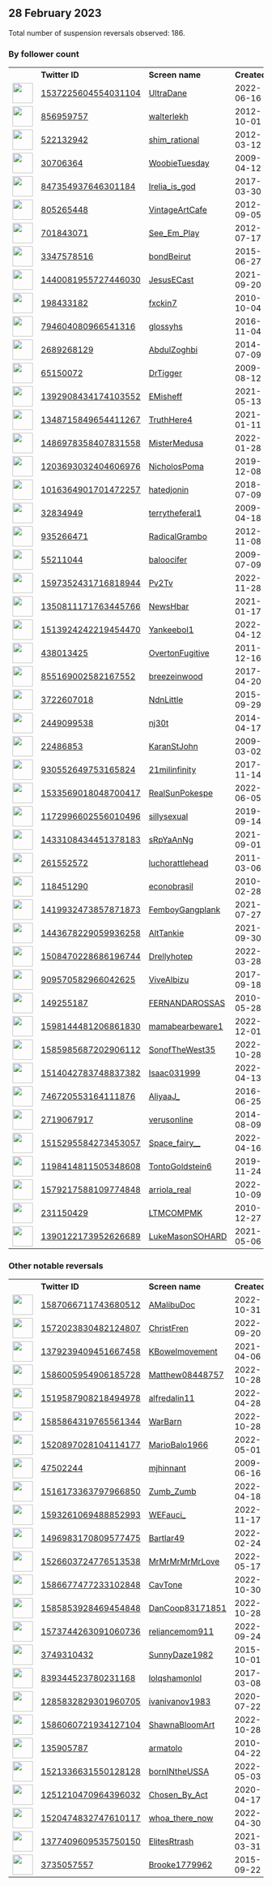 
## 28 February 2023
Total number of suspension reversals observed: 186.

### By follower count
<table><tr><th></th><th align="left">Twitter ID</th><th align="left">Screen name</th>
<th align="left">Created</th><th align="left">Status</th><th align="left">Suspended</th><th align="left">Followers</th>
<tr><td><a href="https://pbs.twimg.com/profile_images/1654920442535366656/UoLcTgF1_normal.jpg"><img src="https://pbs.twimg.com/profile_images/1654920442535366656/UoLcTgF1_normal.jpg" width="40px" height="40px" align="center"/></a></td><td><a href="https://twitter.com/intent/user?user_id=1537225604554031104">1537225604554031104</a></td><td><a href="https://twitter.com/UltraDane">UltraDane</a></td><td>2022-06-16</td><td align="center"></td><td>2023-02-01</td><td>69188</td></tr>
<tr><td><a href="https://pbs.twimg.com/profile_images/1570795266655096833/sWxiFYm9_normal.jpg"><img src="https://pbs.twimg.com/profile_images/1570795266655096833/sWxiFYm9_normal.jpg" width="40px" height="40px" align="center"/></a></td><td><a href="https://twitter.com/intent/user?user_id=856959757">856959757</a></td><td><a href="https://twitter.com/walterlekh">walterlekh</a></td><td>2012-10-01</td><td align="center"></td><td>2023-02-08</td><td>29747</td></tr>
<tr><td><a href="https://pbs.twimg.com/profile_images/682380946545356800/vC02EzNi_normal.jpg"><img src="https://pbs.twimg.com/profile_images/682380946545356800/vC02EzNi_normal.jpg" width="40px" height="40px" align="center"/></a></td><td><a href="https://twitter.com/intent/user?user_id=522132942">522132942</a></td><td><a href="https://twitter.com/shim_rational">shim_rational</a></td><td>2012-03-12</td><td align="center"></td><td></td><td>28738</td></tr>
<tr><td><a href="https://pbs.twimg.com/profile_images/1462150101527187457/co9QqMxI_normal.jpg"><img src="https://pbs.twimg.com/profile_images/1462150101527187457/co9QqMxI_normal.jpg" width="40px" height="40px" align="center"/></a></td><td><a href="https://twitter.com/intent/user?user_id=30706364">30706364</a></td><td><a href="https://twitter.com/WoobieTuesday">WoobieTuesday</a></td><td>2009-04-12</td><td align="center"></td><td>2022-12-16</td><td>15665</td></tr>
<tr><td><a href="https://pbs.twimg.com/profile_images/1645688799803109380/hXqMADZc_normal.jpg"><img src="https://pbs.twimg.com/profile_images/1645688799803109380/hXqMADZc_normal.jpg" width="40px" height="40px" align="center"/></a></td><td><a href="https://twitter.com/intent/user?user_id=847354937646301184">847354937646301184</a></td><td><a href="https://twitter.com/Irelia_is_god">Irelia_is_god</a></td><td>2017-03-30</td><td align="center"></td><td>2023-02-02</td><td>15203</td></tr>
<tr><td><a href="https://pbs.twimg.com/profile_images/482001906856771584/7w0WjOrZ_normal.jpeg"><img src="https://pbs.twimg.com/profile_images/482001906856771584/7w0WjOrZ_normal.jpeg" width="40px" height="40px" align="center"/></a></td><td><a href="https://twitter.com/intent/user?user_id=805265448">805265448</a></td><td><a href="https://twitter.com/VintageArtCafe">VintageArtCafe</a></td><td>2012-09-05</td><td align="center"></td><td>2023-01-10</td><td>13776</td></tr>
<tr><td><a href="https://pbs.twimg.com/profile_images/1151484457817391107/R8cpPAM2_normal.jpg"><img src="https://pbs.twimg.com/profile_images/1151484457817391107/R8cpPAM2_normal.jpg" width="40px" height="40px" align="center"/></a></td><td><a href="https://twitter.com/intent/user?user_id=701843071">701843071</a></td><td><a href="https://twitter.com/See_Em_Play">See_Em_Play</a></td><td>2012-07-17</td><td align="center"></td><td></td><td>12149</td></tr>
<tr><td><a href="https://pbs.twimg.com/profile_images/1364449916106506242/_kg7sgt1_normal.jpg"><img src="https://pbs.twimg.com/profile_images/1364449916106506242/_kg7sgt1_normal.jpg" width="40px" height="40px" align="center"/></a></td><td><a href="https://twitter.com/intent/user?user_id=3347578516">3347578516</a></td><td><a href="https://twitter.com/bondBeirut">bondBeirut</a></td><td>2015-06-27</td><td align="center"></td><td></td><td>12122</td></tr>
<tr><td><a href="https://pbs.twimg.com/profile_images/1568385837074894848/0V6PSMVZ_normal.jpg"><img src="https://pbs.twimg.com/profile_images/1568385837074894848/0V6PSMVZ_normal.jpg" width="40px" height="40px" align="center"/></a></td><td><a href="https://twitter.com/intent/user?user_id=1440081955727446030">1440081955727446030</a></td><td><a href="https://twitter.com/JesusECast">JesusECast</a></td><td>2021-09-20</td><td align="center"></td><td>2022-12-10</td><td>8948</td></tr>
<tr><td><a href="https://pbs.twimg.com/profile_images/1648438364151095296/_FmKMF4e_normal.jpg"><img src="https://pbs.twimg.com/profile_images/1648438364151095296/_FmKMF4e_normal.jpg" width="40px" height="40px" align="center"/></a></td><td><a href="https://twitter.com/intent/user?user_id=198433182">198433182</a></td><td><a href="https://twitter.com/fxckin7">fxckin7</a></td><td>2010-10-04</td><td align="center">🚫</td><td>2023-01-05</td><td>8413</td></tr>
<tr><td><a href="https://pbs.twimg.com/profile_images/1636181512470028293/ge0OpJ6V_normal.jpg"><img src="https://pbs.twimg.com/profile_images/1636181512470028293/ge0OpJ6V_normal.jpg" width="40px" height="40px" align="center"/></a></td><td><a href="https://twitter.com/intent/user?user_id=794604080966541316">794604080966541316</a></td><td><a href="https://twitter.com/glossyhs">glossyhs</a></td><td>2016-11-04</td><td align="center"></td><td></td><td>4877</td></tr>
<tr><td><a href="https://pbs.twimg.com/profile_images/1520757626430185477/bUWo_QA4_normal.jpg"><img src="https://pbs.twimg.com/profile_images/1520757626430185477/bUWo_QA4_normal.jpg" width="40px" height="40px" align="center"/></a></td><td><a href="https://twitter.com/intent/user?user_id=2689268129">2689268129</a></td><td><a href="https://twitter.com/AbdulZoghbi">AbdulZoghbi</a></td><td>2014-07-09</td><td align="center"></td><td>2022-10-18</td><td>3668</td></tr>
<tr><td><a href="https://pbs.twimg.com/profile_images/1630632872137637899/rNZbAXrc_normal.jpg"><img src="https://pbs.twimg.com/profile_images/1630632872137637899/rNZbAXrc_normal.jpg" width="40px" height="40px" align="center"/></a></td><td><a href="https://twitter.com/intent/user?user_id=65150072">65150072</a></td><td><a href="https://twitter.com/DrTigger">DrTigger</a></td><td>2009-08-12</td><td align="center"></td><td>2022-12-07</td><td>3297</td></tr>
<tr><td><a href="https://pbs.twimg.com/profile_images/1572003309732483075/bJL9fsUV_normal.jpg"><img src="https://pbs.twimg.com/profile_images/1572003309732483075/bJL9fsUV_normal.jpg" width="40px" height="40px" align="center"/></a></td><td><a href="https://twitter.com/intent/user?user_id=1392908434174103552">1392908434174103552</a></td><td><a href="https://twitter.com/EMisheff">EMisheff</a></td><td>2021-05-13</td><td align="center"></td><td>2022-11-06</td><td>3238</td></tr>
<tr><td><a href="https://pbs.twimg.com/profile_images/1540320900997849089/a53waanD_normal.jpg"><img src="https://pbs.twimg.com/profile_images/1540320900997849089/a53waanD_normal.jpg" width="40px" height="40px" align="center"/></a></td><td><a href="https://twitter.com/intent/user?user_id=1348715849654411267">1348715849654411267</a></td><td><a href="https://twitter.com/TruthHere4">TruthHere4</a></td><td>2021-01-11</td><td align="center"></td><td>2023-01-01</td><td>3192</td></tr>
<tr><td><a href="https://pbs.twimg.com/profile_images/1530565498462785538/1BSsGRYt_normal.jpg"><img src="https://pbs.twimg.com/profile_images/1530565498462785538/1BSsGRYt_normal.jpg" width="40px" height="40px" align="center"/></a></td><td><a href="https://twitter.com/intent/user?user_id=1486978358407831558">1486978358407831558</a></td><td><a href="https://twitter.com/MisterMedusa">MisterMedusa</a></td><td>2022-01-28</td><td align="center"></td><td>2022-11-24</td><td>2963</td></tr>
<tr><td><a href="https://pbs.twimg.com/profile_images/1653575564769329153/Fw1bmX9a_normal.jpg"><img src="https://pbs.twimg.com/profile_images/1653575564769329153/Fw1bmX9a_normal.jpg" width="40px" height="40px" align="center"/></a></td><td><a href="https://twitter.com/intent/user?user_id=1203693032404606976">1203693032404606976</a></td><td><a href="https://twitter.com/NicholosPoma">NicholosPoma</a></td><td>2019-12-08</td><td align="center"></td><td></td><td>2831</td></tr>
<tr><td><a href="https://pbs.twimg.com/profile_images/1345566375692136449/63Jpl8bK_normal.jpg"><img src="https://pbs.twimg.com/profile_images/1345566375692136449/63Jpl8bK_normal.jpg" width="40px" height="40px" align="center"/></a></td><td><a href="https://twitter.com/intent/user?user_id=1016364901701472257">1016364901701472257</a></td><td><a href="https://twitter.com/hatedjonin">hatedjonin</a></td><td>2018-07-09</td><td align="center">🔒</td><td></td><td>2769</td></tr>
<tr><td><a href="https://pbs.twimg.com/profile_images/1634862897586372609/A-X9aiCk_normal.jpg"><img src="https://pbs.twimg.com/profile_images/1634862897586372609/A-X9aiCk_normal.jpg" width="40px" height="40px" align="center"/></a></td><td><a href="https://twitter.com/intent/user?user_id=32834949">32834949</a></td><td><a href="https://twitter.com/terrytheferal1">terrytheferal1</a></td><td>2009-04-18</td><td align="center"></td><td>2022-04-15</td><td>2715</td></tr>
<tr><td><a href="https://pbs.twimg.com/profile_images/3504032751/451e2195cca3487c06ec764c45dc24f0_normal.jpeg"><img src="https://pbs.twimg.com/profile_images/3504032751/451e2195cca3487c06ec764c45dc24f0_normal.jpeg" width="40px" height="40px" align="center"/></a></td><td><a href="https://twitter.com/intent/user?user_id=935266471">935266471</a></td><td><a href="https://twitter.com/RadicalGrambo">RadicalGrambo</a></td><td>2012-11-08</td><td align="center"></td><td></td><td>2475</td></tr>
<tr><td><a href="https://pbs.twimg.com/profile_images/872881323333079040/TEvgiNbo_normal.jpg"><img src="https://pbs.twimg.com/profile_images/872881323333079040/TEvgiNbo_normal.jpg" width="40px" height="40px" align="center"/></a></td><td><a href="https://twitter.com/intent/user?user_id=55211044">55211044</a></td><td><a href="https://twitter.com/baloocifer">baloocifer</a></td><td>2009-07-09</td><td align="center">🔒</td><td></td><td>2404</td></tr>
<tr><td><a href="https://pbs.twimg.com/profile_images/1597352770750844929/Shbi00tV_normal.jpg"><img src="https://pbs.twimg.com/profile_images/1597352770750844929/Shbi00tV_normal.jpg" width="40px" height="40px" align="center"/></a></td><td><a href="https://twitter.com/intent/user?user_id=1597352431716818944">1597352431716818944</a></td><td><a href="https://twitter.com/Pv2Tv">Pv2Tv</a></td><td>2022-11-28</td><td align="center"></td><td>2023-02-22</td><td>2343</td></tr>
<tr><td><a href="https://pbs.twimg.com/profile_images/1459872681562714112/iulGfrOJ_normal.jpg"><img src="https://pbs.twimg.com/profile_images/1459872681562714112/iulGfrOJ_normal.jpg" width="40px" height="40px" align="center"/></a></td><td><a href="https://twitter.com/intent/user?user_id=1350811171763445766">1350811171763445766</a></td><td><a href="https://twitter.com/NewsHbar">NewsHbar</a></td><td>2021-01-17</td><td align="center"></td><td>2022-02-20</td><td>2155</td></tr>
<tr><td><a href="https://pbs.twimg.com/profile_images/1652893619555008513/O64bLETm_normal.jpg"><img src="https://pbs.twimg.com/profile_images/1652893619555008513/O64bLETm_normal.jpg" width="40px" height="40px" align="center"/></a></td><td><a href="https://twitter.com/intent/user?user_id=1513924242219454470">1513924242219454470</a></td><td><a href="https://twitter.com/Yankeebol1">Yankeebol1</a></td><td>2022-04-12</td><td align="center"></td><td>2022-10-16</td><td>1711</td></tr>
<tr><td><a href="https://pbs.twimg.com/profile_images/901001711161966592/zrZMVMTx_normal.jpg"><img src="https://pbs.twimg.com/profile_images/901001711161966592/zrZMVMTx_normal.jpg" width="40px" height="40px" align="center"/></a></td><td><a href="https://twitter.com/intent/user?user_id=438013425">438013425</a></td><td><a href="https://twitter.com/OvertonFugitive">OvertonFugitive</a></td><td>2011-12-16</td><td align="center"></td><td>2022-07-15</td><td>1699</td></tr>
<tr><td><a href="https://pbs.twimg.com/profile_images/1401959949689769987/E1S1TlqP_normal.jpg"><img src="https://pbs.twimg.com/profile_images/1401959949689769987/E1S1TlqP_normal.jpg" width="40px" height="40px" align="center"/></a></td><td><a href="https://twitter.com/intent/user?user_id=855169002582167552">855169002582167552</a></td><td><a href="https://twitter.com/breezeinwood">breezeinwood</a></td><td>2017-04-20</td><td align="center"></td><td>2022-05-25</td><td>1645</td></tr>
<tr><td><a href="https://pbs.twimg.com/profile_images/1017220537288929280/uaH2kUow_normal.jpg"><img src="https://pbs.twimg.com/profile_images/1017220537288929280/uaH2kUow_normal.jpg" width="40px" height="40px" align="center"/></a></td><td><a href="https://twitter.com/intent/user?user_id=3722607018">3722607018</a></td><td><a href="https://twitter.com/NdnLittle">NdnLittle</a></td><td>2015-09-29</td><td align="center"></td><td>2022-10-29</td><td>1552</td></tr>
<tr><td><a href="https://pbs.twimg.com/profile_images/1630168758219321345/Ina_XgCR_normal.jpg"><img src="https://pbs.twimg.com/profile_images/1630168758219321345/Ina_XgCR_normal.jpg" width="40px" height="40px" align="center"/></a></td><td><a href="https://twitter.com/intent/user?user_id=2449099538">2449099538</a></td><td><a href="https://twitter.com/nj30t">nj30t</a></td><td>2014-04-17</td><td align="center"></td><td>2023-02-18</td><td>1441</td></tr>
<tr><td><a href="https://pbs.twimg.com/profile_images/1630981869356437504/UBp4_urh_normal.jpg"><img src="https://pbs.twimg.com/profile_images/1630981869356437504/UBp4_urh_normal.jpg" width="40px" height="40px" align="center"/></a></td><td><a href="https://twitter.com/intent/user?user_id=22486853">22486853</a></td><td><a href="https://twitter.com/KaranStJohn">KaranStJohn</a></td><td>2009-03-02</td><td align="center"></td><td></td><td>1139</td></tr>
<tr><td><a href="https://pbs.twimg.com/profile_images/1620615372729905152/md0oOUzs_normal.jpg"><img src="https://pbs.twimg.com/profile_images/1620615372729905152/md0oOUzs_normal.jpg" width="40px" height="40px" align="center"/></a></td><td><a href="https://twitter.com/intent/user?user_id=930552649753165824">930552649753165824</a></td><td><a href="https://twitter.com/21milinfinity">21milinfinity</a></td><td>2017-11-14</td><td align="center"></td><td>2023-01-11</td><td>1134</td></tr>
<tr><td><a href="https://pbs.twimg.com/profile_images/1639765511931060224/gPqG7J_p_normal.jpg"><img src="https://pbs.twimg.com/profile_images/1639765511931060224/gPqG7J_p_normal.jpg" width="40px" height="40px" align="center"/></a></td><td><a href="https://twitter.com/intent/user?user_id=1533569018048700417">1533569018048700417</a></td><td><a href="https://twitter.com/RealSunPokespe">RealSunPokespe</a></td><td>2022-06-05</td><td align="center"></td><td>2022-11-07</td><td>1004</td></tr>
<tr><td><a href="https://pbs.twimg.com/profile_images/1600356478535323648/9xo5Ru_q_normal.jpg"><img src="https://pbs.twimg.com/profile_images/1600356478535323648/9xo5Ru_q_normal.jpg" width="40px" height="40px" align="center"/></a></td><td><a href="https://twitter.com/intent/user?user_id=1172996602556010496">1172996602556010496</a></td><td><a href="https://twitter.com/sillysexual">sillysexual</a></td><td>2019-09-14</td><td align="center">👋</td><td>2022-12-26</td><td>961</td></tr>
<tr><td><a href="https://pbs.twimg.com/profile_images/1570742038257180676/QbQP8HEI_normal.jpg"><img src="https://pbs.twimg.com/profile_images/1570742038257180676/QbQP8HEI_normal.jpg" width="40px" height="40px" align="center"/></a></td><td><a href="https://twitter.com/intent/user?user_id=1433108434451378183">1433108434451378183</a></td><td><a href="https://twitter.com/sRpYaAnNg">sRpYaAnNg</a></td><td>2021-09-01</td><td align="center"></td><td>2022-09-29</td><td>892</td></tr>
<tr><td><a href="https://pbs.twimg.com/profile_images/1647024688369999879/9pGgiBHC_normal.jpg"><img src="https://pbs.twimg.com/profile_images/1647024688369999879/9pGgiBHC_normal.jpg" width="40px" height="40px" align="center"/></a></td><td><a href="https://twitter.com/intent/user?user_id=261552572">261552572</a></td><td><a href="https://twitter.com/luchorattlehead">luchorattlehead</a></td><td>2011-03-06</td><td align="center"></td><td>2022-12-10</td><td>848</td></tr>
<tr><td><a href="https://pbs.twimg.com/profile_images/1212388368/logo_01_normal.jpg"><img src="https://pbs.twimg.com/profile_images/1212388368/logo_01_normal.jpg" width="40px" height="40px" align="center"/></a></td><td><a href="https://twitter.com/intent/user?user_id=118451290">118451290</a></td><td><a href="https://twitter.com/econobrasil">econobrasil</a></td><td>2010-02-28</td><td align="center"></td><td>2023-01-01</td><td>779</td></tr>
<tr><td><a href="https://pbs.twimg.com/profile_images/1643299285910315011/SzgD1Qwt_normal.jpg"><img src="https://pbs.twimg.com/profile_images/1643299285910315011/SzgD1Qwt_normal.jpg" width="40px" height="40px" align="center"/></a></td><td><a href="https://twitter.com/intent/user?user_id=1419932473857871873">1419932473857871873</a></td><td><a href="https://twitter.com/FemboyGangplank">FemboyGangplank</a></td><td>2021-07-27</td><td align="center">🚫</td><td></td><td>735</td></tr>
<tr><td><a href="https://pbs.twimg.com/profile_images/1513440901775126531/aRe6zxBx_normal.jpg"><img src="https://pbs.twimg.com/profile_images/1513440901775126531/aRe6zxBx_normal.jpg" width="40px" height="40px" align="center"/></a></td><td><a href="https://twitter.com/intent/user?user_id=1443678229059936258">1443678229059936258</a></td><td><a href="https://twitter.com/AltTankie">AltTankie</a></td><td>2021-09-30</td><td align="center">🚫</td><td>2022-09-19</td><td>732</td></tr>
<tr><td><a href="https://pbs.twimg.com/profile_images/1645979934618267650/zHfoSBYz_normal.jpg"><img src="https://pbs.twimg.com/profile_images/1645979934618267650/zHfoSBYz_normal.jpg" width="40px" height="40px" align="center"/></a></td><td><a href="https://twitter.com/intent/user?user_id=1508470228686196744">1508470228686196744</a></td><td><a href="https://twitter.com/Drellyhotep">Drellyhotep</a></td><td>2022-03-28</td><td align="center"></td><td>2022-10-10</td><td>718</td></tr>
<tr><td><a href="https://pbs.twimg.com/profile_images/1241509305930694657/NtRlz1mo_normal.jpg"><img src="https://pbs.twimg.com/profile_images/1241509305930694657/NtRlz1mo_normal.jpg" width="40px" height="40px" align="center"/></a></td><td><a href="https://twitter.com/intent/user?user_id=909570582966042625">909570582966042625</a></td><td><a href="https://twitter.com/ViveAlbizu">ViveAlbizu</a></td><td>2017-09-18</td><td align="center"></td><td>2022-09-04</td><td>708</td></tr>
<tr><td><a href="https://pbs.twimg.com/profile_images/1654578751827574784/GeqIZpRs_normal.jpg"><img src="https://pbs.twimg.com/profile_images/1654578751827574784/GeqIZpRs_normal.jpg" width="40px" height="40px" align="center"/></a></td><td><a href="https://twitter.com/intent/user?user_id=149255187">149255187</a></td><td><a href="https://twitter.com/FERNANDAROSSAS">FERNANDAROSSAS</a></td><td>2010-05-28</td><td align="center"></td><td>2023-02-05</td><td>604</td></tr>
<tr><td><a href="https://pbs.twimg.com/profile_images/1598167005005225984/035ngwCT_normal.jpg"><img src="https://pbs.twimg.com/profile_images/1598167005005225984/035ngwCT_normal.jpg" width="40px" height="40px" align="center"/></a></td><td><a href="https://twitter.com/intent/user?user_id=1598144481206861830">1598144481206861830</a></td><td><a href="https://twitter.com/mamabearbeware1">mamabearbeware1</a></td><td>2022-12-01</td><td align="center"></td><td>2023-02-19</td><td>581</td></tr>
<tr><td><a href="https://pbs.twimg.com/profile_images/1585985791016071168/qj9V-M93_normal.jpg"><img src="https://pbs.twimg.com/profile_images/1585985791016071168/qj9V-M93_normal.jpg" width="40px" height="40px" align="center"/></a></td><td><a href="https://twitter.com/intent/user?user_id=1585985687202906112">1585985687202906112</a></td><td><a href="https://twitter.com/SonofTheWest35">SonofTheWest35</a></td><td>2022-10-28</td><td align="center"></td><td>2023-01-04</td><td>579</td></tr>
<tr><td><a href="https://pbs.twimg.com/profile_images/1586453654483132417/SAWAK6I-_normal.jpg"><img src="https://pbs.twimg.com/profile_images/1586453654483132417/SAWAK6I-_normal.jpg" width="40px" height="40px" align="center"/></a></td><td><a href="https://twitter.com/intent/user?user_id=1514042783748837382">1514042783748837382</a></td><td><a href="https://twitter.com/Isaac031999">Isaac031999</a></td><td>2022-04-13</td><td align="center"></td><td>2023-01-03</td><td>538</td></tr>
<tr><td><a href="https://pbs.twimg.com/profile_images/1634298539311284228/ZG8OvhoY_normal.jpg"><img src="https://pbs.twimg.com/profile_images/1634298539311284228/ZG8OvhoY_normal.jpg" width="40px" height="40px" align="center"/></a></td><td><a href="https://twitter.com/intent/user?user_id=746720553164111876">746720553164111876</a></td><td><a href="https://twitter.com/AliyaaJ_">AliyaaJ_</a></td><td>2016-06-25</td><td align="center"></td><td>2023-01-25</td><td>534</td></tr>
<tr><td><a href="https://pbs.twimg.com/profile_images/1530618192346898432/6b3Rh7ey_normal.jpg"><img src="https://pbs.twimg.com/profile_images/1530618192346898432/6b3Rh7ey_normal.jpg" width="40px" height="40px" align="center"/></a></td><td><a href="https://twitter.com/intent/user?user_id=2719067917">2719067917</a></td><td><a href="https://twitter.com/verusonline">verusonline</a></td><td>2014-08-09</td><td align="center"></td><td>2022-12-07</td><td>521</td></tr>
<tr><td><a href="https://pbs.twimg.com/profile_images/1637612221642539015/JBg8xSjc_normal.jpg"><img src="https://pbs.twimg.com/profile_images/1637612221642539015/JBg8xSjc_normal.jpg" width="40px" height="40px" align="center"/></a></td><td><a href="https://twitter.com/intent/user?user_id=1515295584273453057">1515295584273453057</a></td><td><a href="https://twitter.com/Space_fairy__">Space_fairy__</a></td><td>2022-04-16</td><td align="center"></td><td>2022-12-25</td><td>516</td></tr>
<tr><td><a href="https://pbs.twimg.com/profile_images/1198415830050062336/Witdk4qo_normal.jpg"><img src="https://pbs.twimg.com/profile_images/1198415830050062336/Witdk4qo_normal.jpg" width="40px" height="40px" align="center"/></a></td><td><a href="https://twitter.com/intent/user?user_id=1198414811505348608">1198414811505348608</a></td><td><a href="https://twitter.com/TontoGoldstein6">TontoGoldstein6</a></td><td>2019-11-24</td><td align="center"></td><td></td><td>512</td></tr>
<tr><td><a href="https://pbs.twimg.com/profile_images/1654288633971769345/TUEc-ylc_normal.jpg"><img src="https://pbs.twimg.com/profile_images/1654288633971769345/TUEc-ylc_normal.jpg" width="40px" height="40px" align="center"/></a></td><td><a href="https://twitter.com/intent/user?user_id=1579217588109774848">1579217588109774848</a></td><td><a href="https://twitter.com/arriola_real">arriola_real</a></td><td>2022-10-09</td><td align="center"></td><td>2022-12-18</td><td>503</td></tr>
<tr><td><a href="https://pbs.twimg.com/profile_images/509019599627501569/V5mVN7tO_normal.jpeg"><img src="https://pbs.twimg.com/profile_images/509019599627501569/V5mVN7tO_normal.jpeg" width="40px" height="40px" align="center"/></a></td><td><a href="https://twitter.com/intent/user?user_id=231150429">231150429</a></td><td><a href="https://twitter.com/LTMCOMPMK">LTMCOMPMK</a></td><td>2010-12-27</td><td align="center"></td><td>2022-10-20</td><td>490</td></tr>
<tr><td><a href="https://pbs.twimg.com/profile_images/1390122436654424067/tv07Purt_normal.jpg"><img src="https://pbs.twimg.com/profile_images/1390122436654424067/tv07Purt_normal.jpg" width="40px" height="40px" align="center"/></a></td><td><a href="https://twitter.com/intent/user?user_id=1390122173952626689">1390122173952626689</a></td><td><a href="https://twitter.com/LukeMasonSOHARD">LukeMasonSOHARD</a></td><td>2021-05-06</td><td align="center"></td><td>2022-11-07</td><td>482</td></tr>
</table>

### Other notable reversals
<table><tr><th></th><th align="left">Twitter ID</th><th align="left">Screen name</th>
<th align="left">Created</th><th align="left">Status</th><th align="left">Suspended</th><th align="left">Followers</th>
<tr><td><a href="https://pbs.twimg.com/profile_images/1591843557446336512/Pqlljxg4_normal.jpg"><img src="https://pbs.twimg.com/profile_images/1591843557446336512/Pqlljxg4_normal.jpg" width="40px" height="40px" align="center"/></a></td><td><a href="https://twitter.com/intent/user?user_id=1587066711743680512">1587066711743680512</a></td><td><a href="https://twitter.com/AMalibuDoc">AMalibuDoc</a></td><td>2022-10-31</td><td align="center"></td><td>2022-12-27</td><td>140</td></tr>
<tr><td><a href="https://pbs.twimg.com/profile_images/1575988356802121729/tQaYPZlB_normal.jpg"><img src="https://pbs.twimg.com/profile_images/1575988356802121729/tQaYPZlB_normal.jpg" width="40px" height="40px" align="center"/></a></td><td><a href="https://twitter.com/intent/user?user_id=1572023830482124807">1572023830482124807</a></td><td><a href="https://twitter.com/ChristFren">ChristFren</a></td><td>2022-09-20</td><td align="center"></td><td>2022-12-17</td><td>182</td></tr>
<tr><td><a href="https://pbs.twimg.com/profile_images/1648862016386260997/O6pibj3__normal.jpg"><img src="https://pbs.twimg.com/profile_images/1648862016386260997/O6pibj3__normal.jpg" width="40px" height="40px" align="center"/></a></td><td><a href="https://twitter.com/intent/user?user_id=1379239409451667458">1379239409451667458</a></td><td><a href="https://twitter.com/KBowelmovement">KBowelmovement</a></td><td>2021-04-06</td><td align="center"></td><td>2022-11-28</td><td>321</td></tr>
<tr><td><a href="https://pbs.twimg.com/profile_images/1586006310000234496/MbUV9-G7_normal.jpg"><img src="https://pbs.twimg.com/profile_images/1586006310000234496/MbUV9-G7_normal.jpg" width="40px" height="40px" align="center"/></a></td><td><a href="https://twitter.com/intent/user?user_id=1586005954906185728">1586005954906185728</a></td><td><a href="https://twitter.com/Matthew08448757">Matthew08448757</a></td><td>2022-10-28</td><td align="center"></td><td>2023-02-01</td><td>368</td></tr>
<tr><td><a href="https://pbs.twimg.com/profile_images/1530612591701241858/U-t3qTSW_normal.jpg"><img src="https://pbs.twimg.com/profile_images/1530612591701241858/U-t3qTSW_normal.jpg" width="40px" height="40px" align="center"/></a></td><td><a href="https://twitter.com/intent/user?user_id=1519587908218494978">1519587908218494978</a></td><td><a href="https://twitter.com/alfredalin11">alfredalin11</a></td><td>2022-04-28</td><td align="center"></td><td>2022-12-22</td><td>298</td></tr>
<tr><td><a href="https://pbs.twimg.com/profile_images/1602168673720049664/k2b-pjSM_normal.jpg"><img src="https://pbs.twimg.com/profile_images/1602168673720049664/k2b-pjSM_normal.jpg" width="40px" height="40px" align="center"/></a></td><td><a href="https://twitter.com/intent/user?user_id=1585864319765561344">1585864319765561344</a></td><td><a href="https://twitter.com/WarBarn">WarBarn</a></td><td>2022-10-28</td><td align="center">🚫</td><td>2022-12-27</td><td>140</td></tr>
<tr><td><a href="https://pbs.twimg.com/profile_images/1604555923833364480/RCqDg7Xq_normal.jpg"><img src="https://pbs.twimg.com/profile_images/1604555923833364480/RCqDg7Xq_normal.jpg" width="40px" height="40px" align="center"/></a></td><td><a href="https://twitter.com/intent/user?user_id=1520897028104114177">1520897028104114177</a></td><td><a href="https://twitter.com/MarioBalo1966">MarioBalo1966</a></td><td>2022-05-01</td><td align="center"></td><td>2023-02-02</td><td>145</td></tr>
<tr><td><a href="https://pbs.twimg.com/profile_images/778623911/HEADSHOT_normal.jpg"><img src="https://pbs.twimg.com/profile_images/778623911/HEADSHOT_normal.jpg" width="40px" height="40px" align="center"/></a></td><td><a href="https://twitter.com/intent/user?user_id=47502244">47502244</a></td><td><a href="https://twitter.com/mjhinnant">mjhinnant</a></td><td>2009-06-16</td><td align="center"></td><td>2022-12-18</td><td>66</td></tr>
<tr><td><a href="https://pbs.twimg.com/profile_images/1657247832653418499/vENX0vjR_normal.jpg"><img src="https://pbs.twimg.com/profile_images/1657247832653418499/vENX0vjR_normal.jpg" width="40px" height="40px" align="center"/></a></td><td><a href="https://twitter.com/intent/user?user_id=1516173363797966850">1516173363797966850</a></td><td><a href="https://twitter.com/Zumb_Zumb">Zumb_Zumb</a></td><td>2022-04-18</td><td align="center"></td><td>2023-01-07</td><td>168</td></tr>
<tr><td><a href="https://pbs.twimg.com/profile_images/1593261205879144449/mCSXg7a7_normal.jpg"><img src="https://pbs.twimg.com/profile_images/1593261205879144449/mCSXg7a7_normal.jpg" width="40px" height="40px" align="center"/></a></td><td><a href="https://twitter.com/intent/user?user_id=1593261069488852993">1593261069488852993</a></td><td><a href="https://twitter.com/WEFauci_">WEFauci_</a></td><td>2022-11-17</td><td align="center"></td><td>2023-01-02</td><td>14</td></tr>
<tr><td><a href="https://pbs.twimg.com/profile_images/1509574929871781896/Gv90X20E_normal.jpg"><img src="https://pbs.twimg.com/profile_images/1509574929871781896/Gv90X20E_normal.jpg" width="40px" height="40px" align="center"/></a></td><td><a href="https://twitter.com/intent/user?user_id=1496983170809577475">1496983170809577475</a></td><td><a href="https://twitter.com/Bartlar49">Bartlar49</a></td><td>2022-02-24</td><td align="center"></td><td>2023-02-15</td><td>325</td></tr>
<tr><td><a href="https://pbs.twimg.com/profile_images/1560228017724604421/g_yA44SB_normal.jpg"><img src="https://pbs.twimg.com/profile_images/1560228017724604421/g_yA44SB_normal.jpg" width="40px" height="40px" align="center"/></a></td><td><a href="https://twitter.com/intent/user?user_id=1526603724776513538">1526603724776513538</a></td><td><a href="https://twitter.com/MrMrMrMrMrLove">MrMrMrMrMrLove</a></td><td>2022-05-17</td><td align="center"></td><td>2023-02-17</td><td>418</td></tr>
<tr><td><a href="https://pbs.twimg.com/profile_images/1587031595743154178/YmIj5tek_normal.jpg"><img src="https://pbs.twimg.com/profile_images/1587031595743154178/YmIj5tek_normal.jpg" width="40px" height="40px" align="center"/></a></td><td><a href="https://twitter.com/intent/user?user_id=1586677477233102848">1586677477233102848</a></td><td><a href="https://twitter.com/CavTone">CavTone</a></td><td>2022-10-30</td><td align="center"></td><td>2023-02-01</td><td>33</td></tr>
<tr><td><a href="https://pbs.twimg.com/profile_images/1586061749282742275/aZF0bRni_normal.jpg"><img src="https://pbs.twimg.com/profile_images/1586061749282742275/aZF0bRni_normal.jpg" width="40px" height="40px" align="center"/></a></td><td><a href="https://twitter.com/intent/user?user_id=1585853928469454848">1585853928469454848</a></td><td><a href="https://twitter.com/DanCoop83171851">DanCoop83171851</a></td><td>2022-10-28</td><td align="center"></td><td>2022-12-24</td><td>7</td></tr>
<tr><td><a href="https://pbs.twimg.com/profile_images/1573751821549850624/IDzL1N_t_normal.jpg"><img src="https://pbs.twimg.com/profile_images/1573751821549850624/IDzL1N_t_normal.jpg" width="40px" height="40px" align="center"/></a></td><td><a href="https://twitter.com/intent/user?user_id=1573744263091060736">1573744263091060736</a></td><td><a href="https://twitter.com/reliancemom911">reliancemom911</a></td><td>2022-09-24</td><td align="center"></td><td>2023-01-31</td><td>17</td></tr>
<tr><td><a href="https://pbs.twimg.com/profile_images/1586410267725815808/7AeXipHz_normal.jpg"><img src="https://pbs.twimg.com/profile_images/1586410267725815808/7AeXipHz_normal.jpg" width="40px" height="40px" align="center"/></a></td><td><a href="https://twitter.com/intent/user?user_id=3749310432">3749310432</a></td><td><a href="https://twitter.com/SunnyDaze1982">SunnyDaze1982</a></td><td>2015-10-01</td><td align="center"></td><td>2022-12-02</td><td>442</td></tr>
<tr><td><a href="https://pbs.twimg.com/profile_images/1368596201159995396/-KdvDVlb_normal.jpg"><img src="https://pbs.twimg.com/profile_images/1368596201159995396/-KdvDVlb_normal.jpg" width="40px" height="40px" align="center"/></a></td><td><a href="https://twitter.com/intent/user?user_id=839344523780231168">839344523780231168</a></td><td><a href="https://twitter.com/lolqshamonlol">lolqshamonlol</a></td><td>2017-03-08</td><td align="center"></td><td>2022-12-27</td><td>14</td></tr>
<tr><td><a href="https://pbs.twimg.com/profile_images/1516353353802186754/mxCQAT7O_normal.jpg"><img src="https://pbs.twimg.com/profile_images/1516353353802186754/mxCQAT7O_normal.jpg" width="40px" height="40px" align="center"/></a></td><td><a href="https://twitter.com/intent/user?user_id=1285832829301960705">1285832829301960705</a></td><td><a href="https://twitter.com/ivanivanov1983">ivanivanov1983</a></td><td>2020-07-22</td><td align="center"></td><td>2023-01-31</td><td>42</td></tr>
<tr><td><a href="https://pbs.twimg.com/profile_images/1598461679381098496/WnwRVVmK_normal.jpg"><img src="https://pbs.twimg.com/profile_images/1598461679381098496/WnwRVVmK_normal.jpg" width="40px" height="40px" align="center"/></a></td><td><a href="https://twitter.com/intent/user?user_id=1586060721934127104">1586060721934127104</a></td><td><a href="https://twitter.com/ShawnaBloomArt">ShawnaBloomArt</a></td><td>2022-10-28</td><td align="center"></td><td>2023-01-30</td><td>160</td></tr>
<tr><td><a href="https://pbs.twimg.com/profile_images/1404382011448381441/PEsrKAaj_normal.jpg"><img src="https://pbs.twimg.com/profile_images/1404382011448381441/PEsrKAaj_normal.jpg" width="40px" height="40px" align="center"/></a></td><td><a href="https://twitter.com/intent/user?user_id=135905787">135905787</a></td><td><a href="https://twitter.com/armatolo">armatolo</a></td><td>2010-04-22</td><td align="center"></td><td>2022-11-17</td><td>74</td></tr>
<tr><td><a href="https://pbs.twimg.com/profile_images/1632424258713575424/2cCu0R3k_normal.jpg"><img src="https://pbs.twimg.com/profile_images/1632424258713575424/2cCu0R3k_normal.jpg" width="40px" height="40px" align="center"/></a></td><td><a href="https://twitter.com/intent/user?user_id=1521336631550128128">1521336631550128128</a></td><td><a href="https://twitter.com/bornINtheUSSA">bornINtheUSSA</a></td><td>2022-05-03</td><td align="center"></td><td>2022-12-08</td><td>212</td></tr>
<tr><td><a href="https://pbs.twimg.com/profile_images/1478633551973085184/K_AEAu-q_normal.png"><img src="https://pbs.twimg.com/profile_images/1478633551973085184/K_AEAu-q_normal.png" width="40px" height="40px" align="center"/></a></td><td><a href="https://twitter.com/intent/user?user_id=1251210470964396032">1251210470964396032</a></td><td><a href="https://twitter.com/Chosen_By_Act">Chosen_By_Act</a></td><td>2020-04-17</td><td align="center"></td><td>2022-12-20</td><td>96</td></tr>
<tr><td><a href="https://pbs.twimg.com/profile_images/1520475039812009986/KGiQxVyk_normal.jpg"><img src="https://pbs.twimg.com/profile_images/1520475039812009986/KGiQxVyk_normal.jpg" width="40px" height="40px" align="center"/></a></td><td><a href="https://twitter.com/intent/user?user_id=1520474832747610117">1520474832747610117</a></td><td><a href="https://twitter.com/whoa_there_now">whoa_there_now</a></td><td>2022-04-30</td><td align="center"></td><td>2022-12-13</td><td>20</td></tr>
<tr><td><a href="https://pbs.twimg.com/profile_images/1654187827654012929/fC9b5u2O_normal.jpg"><img src="https://pbs.twimg.com/profile_images/1654187827654012929/fC9b5u2O_normal.jpg" width="40px" height="40px" align="center"/></a></td><td><a href="https://twitter.com/intent/user?user_id=1377409609535750150">1377409609535750150</a></td><td><a href="https://twitter.com/ElitesRtrash">ElitesRtrash</a></td><td>2021-03-31</td><td align="center"></td><td>2023-02-02</td><td>213</td></tr>
<tr><td><a href="https://pbs.twimg.com/profile_images/1655630222698373144/pkIxbHOx_normal.jpg"><img src="https://pbs.twimg.com/profile_images/1655630222698373144/pkIxbHOx_normal.jpg" width="40px" height="40px" align="center"/></a></td><td><a href="https://twitter.com/intent/user?user_id=3735057557">3735057557</a></td><td><a href="https://twitter.com/Brooke1779962">Brooke1779962</a></td><td>2015-09-22</td><td align="center"></td><td>2022-11-22</td><td>116</td></tr>
</table>
